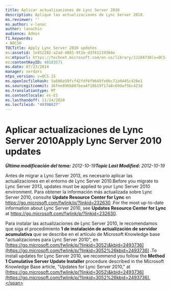 ```yaml
---
title: Aplicar actualizaciones de Lync Server 2010
description: Aplique las actualizaciones de Lync Server 2010.
ms.reviewer: ''
ms.author: v-lanac
author: lanachin
audience: Admin
f1.keywords:
- NOCSH
TOCTitle: Apply Lync Server 2010 updates
ms:assetid: 1e452282-a2ad-4081-9f2e-d3f61219364e
ms:mtpsurl: https://technet.microsoft.com/en-us/library/JJ204730(v=OCS.15)
ms:contentKeyID: 48183571
ms.date: 07/23/2014
manager: serdars
mtps_version: v=OCS.15
ms.openlocfilehash: 5a686e59fcf42fdf6f9649fe0bc71a9445c428e1
ms.sourcegitcommit: 36fee89bb887bea4f18b19f17a8c69daf5bc423d
ms.translationtype: MT
ms.contentlocale: es-ES
ms.lasthandoff: 11/24/2020
ms.locfileid: "49398627"
---
```

# <a name="apply-lync-server-2010-updates"></a><span data-ttu-id="1ece5-103">Aplicar actualizaciones de Lync Server 2010</span><span class="sxs-lookup"><span data-stu-id="1ece5-103">Apply Lync Server 2010 updates</span></span>

<div data-xmlns="http://www.w3.org/1999/xhtml">

<div class="topic" data-xmlns="http://www.w3.org/1999/xhtml" data-msxsl="urn:schemas-microsoft-com:xslt" data-cs="https://msdn.microsoft.com/">

<div data-asp="https://msdn2.microsoft.com/asp">



</div>

<div id="mainSection">

<div id="mainBody"><span data-ttu-id="1ece5-104">

<span> </span></span><span class="sxs-lookup"><span data-stu-id="1ece5-104">

<span> </span></span></span>

<span data-ttu-id="1ece5-105">_**Última modificación del tema:** 2012-10-19_</span><span class="sxs-lookup"><span data-stu-id="1ece5-105">_**Topic Last Modified:** 2012-10-19_</span></span>

<span data-ttu-id="1ece5-106">Antes de migrar a Lync Server 2013, es necesario aplicar las actualizaciones en el entorno de Lync Server 2010.</span><span class="sxs-lookup"><span data-stu-id="1ece5-106">Before you migrate to Lync Server 2013, updates must be applied to your Lync Server 2010 environment.</span></span> <span data-ttu-id="1ece5-107">Para obtener la información más actualizada sobre Lync Server 2010, consulte **Update Resource Center for Lync** en <https://go.microsoft.com/fwlink/p/?linkid=232630> .</span><span class="sxs-lookup"><span data-stu-id="1ece5-107">For the most up-to-date information about Lync Server 2010, see **Updates Resource Center for Lync** at <https://go.microsoft.com/fwlink/p/?linkid=232630>.</span></span>

<span data-ttu-id="1ece5-108">Para instalar las actualizaciones de Lync Server 2010, le recomendamos que siga el procedimiento **1 de instalación de actualización de servidor acumulativa** que se describe en el artículo de Microsoft Knowledge base "actualizaciones para Lync Server 2010", en [https://go.microsoft.com/fwlink/p/?linkid=3052\&kbid=2493736](https://go.microsoft.com/fwlink/p/?linkid=3052%26kbid=2493736) .</span><span class="sxs-lookup"><span data-stu-id="1ece5-108">To install updates for Lync Server 2010, we recommend you follow the **Method 1 Cumulative Server Update Installer** procedure described in the Microsoft Knowledge Base article, "Updates for Lync Server 2010," at [https://go.microsoft.com/fwlink/p/?linkid=3052\&kbid=2493736](https://go.microsoft.com/fwlink/p/?linkid=3052%26kbid=2493736).</span></span>

<span data-ttu-id="1ece5-109"></div>

<span> </span>

</div>

</div>

</span><span class="sxs-lookup"><span data-stu-id="1ece5-109"></div>

<span> </span>

</div>

</div>

</span></span></div>

